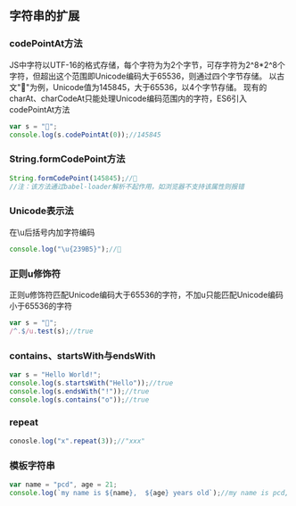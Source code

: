 ## 字符串的扩展

### codePointAt方法
JS中字符以UTF-16的格式存储，每个字符为为2个字节，可存字符为2^8*2^8个字符，但超出这个范围即Unicode编码大于65536，则通过四个字节存储。
以古文"𣦵"为例，Unicode值为145845，大于65536，以4个字节存储。
现有的charAt、charCodeAt只能处理Unicode编码范围内的字符，ES6引入codePointAt方法
``` javascript
var s = "𣦵";
console.log(s.codePointAt(0));//145845
``` 

### String.formCodePoint方法
``` javascript
String.formCodePoint(145845);//𣦵
//注：该方法通过babel-loader解析不起作用，如浏览器不支持该属性则报错
``` 

### Unicode表示法
在\u后括号内加字符编码
``` javascript
console.log("\u{239B5}");//𣦵
``` 

### 正则u修饰符
正则u修饰符匹配Unicode编码大于65536的字符，不加u只能匹配Unicode编码小于65536的字符
``` javascript
var s = "𣦵";
/^.$/u.test(s);//true
``` 

### contains、startsWith与endsWith
``` javascript
var s = "Hello World!";
console.log(s.startsWith("Hello"));//true
console.log(s.endsWith("!"));//true
console.log(s.contains("o"));//true
``` 

### repeat
``` javascript
conosle.log("x".repeat(3));//"xxx"
``` 

### 模板字符串
``` javascript
var name = "pcd", age = 21;
console.log(`my name is ${name},  ${age} years old`);//my name is pcd,  21 years old
``` 
